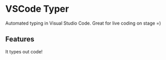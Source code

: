 # VSCode Typer

Automated typing in Visual Studio Code. Great for live coding on stage =)

## Features

It types out code!

